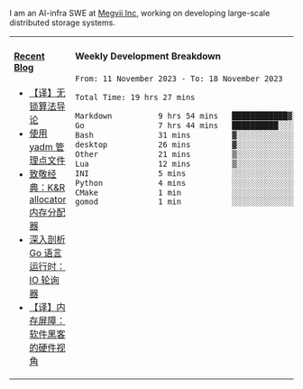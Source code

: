 I am an AI-infra SWE at [Megvii Inc](https://en.megvii.com/), working on developing large-scale distributed storage systems.

<table width="960px">
<tr>
<td valign="top" width="50%">

#### <a href="https://www.kongjun18.me" target="_blank">Recent Blog</a>

<!-- BLOG-POST-LIST:START -->
- [【译】无锁算法导论](https://kongjun18.github.io/posts/2023/07/14/)
- [使用 yadm 管理点文件](https://kongjun18.github.io/posts/2023/04/07/)
- [致敬经典：K&amp;R allocator 内存分配器](https://kongjun18.github.io/posts/2022/12/12/)
- [深入剖析 Go 语言运行时：IO 轮询器](https://kongjun18.github.io/posts/2022/11/21/)
- [【译】内存屏障：软件黑客的硬件视角](https://kongjun18.github.io/posts/2022/11/03/)
<!-- BLOG-POST-LIST:END -->

</td>
<td valign="top" width="50%">

#### Weekly Development Breakdown

<!--START_SECTION:waka-->

```txt
From: 11 November 2023 - To: 18 November 2023

Total Time: 19 hrs 27 mins

Markdown          9 hrs 54 mins   ████████████▓░░░░░░░░░░░░   50.97 %
Go                7 hrs 44 mins   ██████████░░░░░░░░░░░░░░░   39.81 %
Bash              31 mins         ▓░░░░░░░░░░░░░░░░░░░░░░░░   02.70 %
desktop           26 mins         ▓░░░░░░░░░░░░░░░░░░░░░░░░   02.25 %
Other             21 mins         ▒░░░░░░░░░░░░░░░░░░░░░░░░   01.87 %
Lua               12 mins         ▒░░░░░░░░░░░░░░░░░░░░░░░░   01.09 %
INI               5 mins          ░░░░░░░░░░░░░░░░░░░░░░░░░   00.50 %
Python            4 mins          ░░░░░░░░░░░░░░░░░░░░░░░░░   00.41 %
CMake             1 min           ░░░░░░░░░░░░░░░░░░░░░░░░░   00.16 %
gomod             1 min           ░░░░░░░░░░░░░░░░░░░░░░░░░   00.15 %
```

<!--END_SECTION:waka-->
</td>
</tr>

</table>
